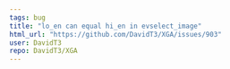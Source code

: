 ```yaml
---
tags: bug
title: "lo_en can equal hi_en in evselect_image"
html_url: "https://github.com/DavidT3/XGA/issues/903"
user: DavidT3
repo: DavidT3/XGA
---
```


